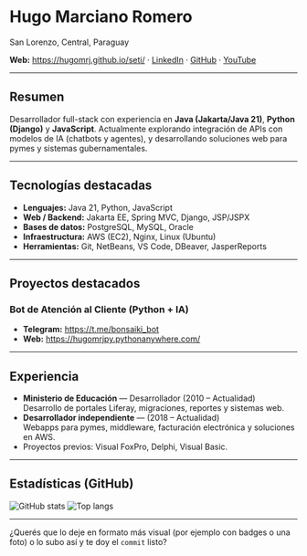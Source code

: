 # Hugo Marciano Romero

San Lorenzo, Central, Paraguay  

**Web:** https://hugomrj.github.io/seti/ · [LinkedIn](https://www.linkedin.com/in/hugomrj/) · [GitHub](https://github.com/hugomrj/) · [YouTube](https://www.youtube.com/)

---

## Resumen
Desarrollador full-stack con experiencia en **Java (Jakarta/Java 21)**, **Python (Django)** y **JavaScript**. Actualmente explorando integración de APIs con modelos de IA (chatbots y agentes), y desarrollando soluciones web para pymes y sistemas gubernamentales.

---

## Tecnologías destacadas
- **Lenguajes:** Java 21, Python, JavaScript  
- **Web / Backend:** Jakarta EE, Spring MVC, Django, JSP/JSPX  
- **Bases de datos:** PostgreSQL, MySQL, Oracle  
- **Infraestructura:** AWS (EC2), Nginx, Linux (Ubuntu)  
- **Herramientas:** Git, NetBeans, VS Code, DBeaver, JasperReports

---

## Proyectos destacados
### Bot de Atención al Cliente (Python + IA)
- **Telegram:** https://t.me/bonsaiki_bot  
- **Web:** https://hugomrjpy.pythonanywhere.com/


---

## Experiencia
- **Ministerio de Educación** — Desarrollador (2010 – Actualidad)  
  Desarrollo de portales Liferay, migraciones, reportes y sistemas web.
- **Desarrollador independiente** — (2018 – Actualidad)  
  Webapps para pymes, middleware, facturación electrónica y soluciones en AWS.
- Proyectos previos: Visual FoxPro, Delphi, Visual Basic.

---

## Estadísticas (GitHub)
![GitHub stats](https://github-readme-stats.vercel.app/api?username=hugomrj&show_icons=true&theme=radical)
![Top langs](https://github-readme-stats.vercel.app/api/top-langs/?username=hugomrj&layout=compact&theme=radical)

---



¿Querés que lo deje en formato más visual (por ejemplo con badges o una foto) o lo subo así y te doy el `commit` listo?  
